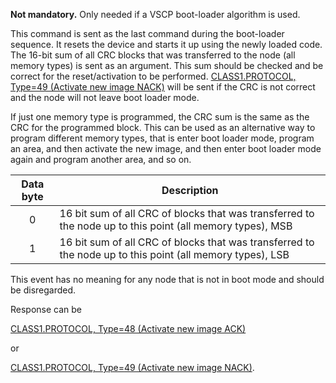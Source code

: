 **Not mandatory.** Only needed if a VSCP boot-loader algorithm is used.

This command is sent as the last command during the boot-loader sequence. It resets the device and starts it up using the newly loaded code. The 16-bit sum of all CRC blocks that was transferred to the node (all memory types) is sent as an argument. This sum should be checked and be correct for the reset/activation to be performed. [CLASS1.PROTOCOL, Type=49 (Activate new image NACK)](./class1.protocol.md#type49) will be sent if the CRC is not correct and the node will not leave boot loader mode. 

If just one memory type is programmed, the CRC sum is the same as the CRC for the programmed block. This can be used as an alternative way to program different memory types, that is enter boot loader mode, program an area, and then activate the new image, and then enter boot loader mode again and program another area, and so on.

 | Data byte | Description | 
 | :-------: | ----------- | 
 | 0 | 16 bit sum of all CRC of blocks that was transferred to the node up to this point (all memory types), MSB | 
 | 1 | 16 bit sum of all CRC of blocks that was transferred to the node up to this point (all memory types), LSB | 

This event has no meaning for any node that is not in boot mode and should be disregarded. 

Response can be 

[CLASS1.PROTOCOL, Type=48 (Activate new image ACK)](./class1.protocol.md#type48)

or

[CLASS1.PROTOCOL, Type=49 (Activate new image NACK)](./class1.protocol.md#type49). 

